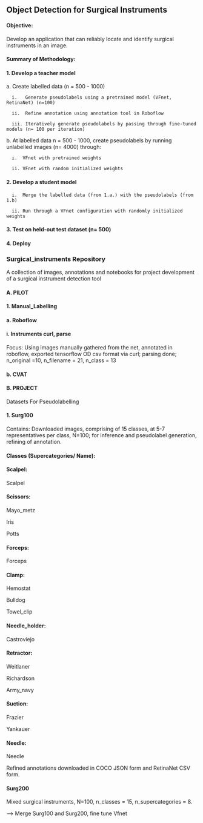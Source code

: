 ## Object Detection for Surgical Instruments

#### Objective:

Develop an application that can reliably locate and identify surgical instruments in an image.

#### Summary of Methodology:

#### 1.  Develop a teacher model
  
  a.  Create labelled data (n = 500 - 1000)
  
      i.   Generate pseudolabels using a pretrained model (VFnet, RetinaNet) (n=100)
      
      ii.  Refine annotation using annotation tool in Roboflow
      
      iii. Iteratively generate pseudolabels by passing through fine-tuned models (n= 100 per iteration)
      
  b.  At labelled data n = 500 - 1000, create pseudolabels by running unlabelled images (n= 4000) through:
  
      i.  VFnet with pretrained weights
      
      ii. VFnet with random initialized weights
      
#### 2.  Develop a student model

      i.  Merge the labelled data (from 1.a.) with the pseudolabels (from 1.b)
      
      ii. Run through a VFnet configuration with randomly initialized weights
      
#### 3.  Test on held-out test dataset (n= 500)

#### 4.  Deploy



### Surgical_instruments Repository

A collection of images, annotations and notebooks for project development of a surgical instrument detection tool

#### A. PILOT

#### 1. Manual_Labelling

#### a. Roboflow

####      i. Instruments curl, parse

Focus:  Using images manually gathered from the net, annotated in roboflow, exported tensorflow OD csv format via curl; parsing done; n_original =10, n_filename = 21, n_class = 13

#### b.  CVAT


#### B.  PROJECT

Datasets For Pseudolabelling

#### 1.  Surg100

Contains:  Downloaded images, comprising of 15 classes, at 5-7 representatives per class, N=100; for inference and pseudolabel generation, refining of annotation.

#### Classes (Supercategories/ Name):

#### Scalpel:   
Scalpel

#### Scissors:      
Mayo_metz

Iris

Potts

#### Forceps:
Forceps

#### Clamp:
Hemostat

Bulldog

Towel_clip

#### Needle_holder:
Castroviejo

#### Retractor:
Weitlaner

Richardson

Army_navy

#### Suction:
Frazier

Yankauer

#### Needle:
Needle

Refined annotations downloaded in COCO JSON form and RetinaNet CSV form.

#### Surg200

Mixed surgical instruments, N=100, n_classes = 15, n_supercategories = 8.

--> Merge Surg100 and Surg200, fine tune Vfnet

